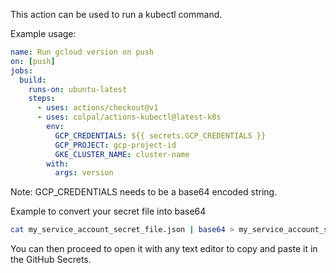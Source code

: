 This action can be used to run a kubectl command.

Example usage:

```yaml
name: Run gcloud version on push
on: [push]
jobs:
  build:
    runs-on: ubuntu-latest
    steps:
      - uses: actions/checkout@v1
      - uses: colpal/actions-kubectl@latest-k8s
        env:
          GCP_CREDENTIALS: ${{ secrets.GCP_CREDENTIALS }}
          GCP_PROJECT: gcp-project-id
          GKE_CLUSTER_NAME: cluster-name
        with:
          args: version
```

Note: GCP_CREDENTIALS needs to be a base64 encoded string.

Example to convert your secret file into base64
```bash
cat my_service_account_secret_file.json | base64 > my_service_account_secret_file.json.base64
```

You can then proceed to open it with any text editor to copy and paste it in the GitHub Secrets.
